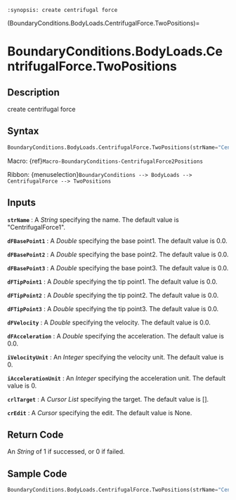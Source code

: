 ```{module} BoundaryConditions.BodyLoads.CentrifugalForce.TwoPositions()
:synopsis: create centrifugal force
```

(BoundaryConditions.BodyLoads.CentrifugalForce.TwoPositions)=

# BoundaryConditions.BodyLoads.CentrifugalForce.TwoPositions

## Description

create centrifugal force

## Syntax

```python
BoundaryConditions.BodyLoads.CentrifugalForce.TwoPositions(strName="CentrifugalForce1", dFBasePoint1=0.0, dFBasePoint2=0.0, dFBasePoint3=0.0, dFTipPoint1=0.0, dFTipPoint2=0.0, dFTipPoint3=0.0, dFVelocity=0.0, dFAcceleration=0.0, iVelocityUnit=0, iAccelerationUnit=0, crlTarget=[], crEdit=None)
```

Macro: {ref}`Macro-BoundaryConditions-CentrifugalForce2Positions`

Ribbon: {menuselection}`BoundaryConditions --> BodyLoads --> CentrifugalForce --> TwoPositions`

## Inputs

**`strName`**
: A _String_ specifying the name. The default value is "CentrifugalForce1".

**`dFBasePoint1`**
: A _Double_ specifying the base point1. The default value is 0.0.

**`dFBasePoint2`**
: A _Double_ specifying the base point2. The default value is 0.0.

**`dFBasePoint3`**
: A _Double_ specifying the base point3. The default value is 0.0.

**`dFTipPoint1`**
: A _Double_ specifying the tip point1. The default value is 0.0.

**`dFTipPoint2`**
: A _Double_ specifying the tip point2. The default value is 0.0.

**`dFTipPoint3`**
: A _Double_ specifying the tip point3. The default value is 0.0.

**`dFVelocity`**
: A _Double_ specifying the velocity. The default value is 0.0.

**`dFAcceleration`**
: A _Double_ specifying the acceleration. The default value is 0.0.

**`iVelocityUnit`**
: An _Integer_ specifying the velocity unit. The default value is 0.

**`iAccelerationUnit`**
: An _Integer_ specifying the acceleration unit. The default value is 0.

**`crlTarget`**
: A _Cursor List_ specifying the target. The default value is [].

**`crEdit`**
: A _Cursor_ specifying the edit. The default value is None.

## Return Code

An _String_ of 1 if successed, or 0 if failed.

## Sample Code

```python
BoundaryConditions.BodyLoads.CentrifugalForce.TwoPositions(strName="CentrifugalForce1", dFBasePoint1=0.0, dFBasePoint2=0.0, dFBasePoint3=0.0, dFTipPoint1=0.0, dFTipPoint2=0.0, dFTipPoint3=0.0, dFVelocity=0.0, dFAcceleration=0.0, iVelocityUnit=0, iAccelerationUnit=0, crlTarget=[], crEdit=None)
```

